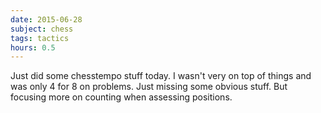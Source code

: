 ```yaml
---
date: 2015-06-28
subject: chess
tags: tactics
hours: 0.5
---
```


Just did some chesstempo stuff today. I wasn't very on top of things and was only 4 for 8 on problems. Just missing some obvious stuff. But focusing more on counting when assessing positions.